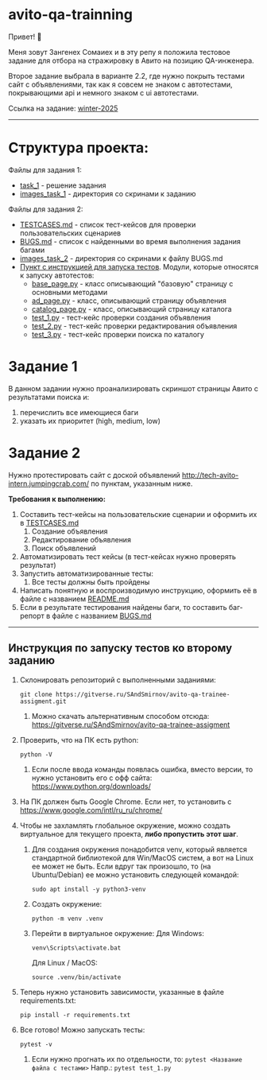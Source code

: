 # avito-qa-trainning

Привет! 👋  

Меня зовут Зангенех Сомаиех и в эту репу я положила тестовое задание для отбора на стражировку в Авито на позицию QA-инженера.  

Второе задание выбрала в варианте 2.2, где нужно покрыть тестами сайт с объявлениями, так как я совсем не знаком с автотестами, покрывающими api и немного знаком с ui автотестами.  

Ссылка на задание: [winter-2025](https://github.com/avito-tech/tech-internship/blob/main/Tech%20Internships/QA/QA-trainee-assignment-winter-2025/QA-trainee-assignment-winter-2025.md)

---

# Структура проекта:

Файлы для задания 1:
- [task_1](./TASK_1.md) - решение задания  
- [images_task_1](./images_task_1) - директория со скринами к заданию  

Файлы для задания 2:
- [TESTCASES.md](./TESTCASES.md) - список тест-кейсов для проверки пользовательских сценариев  
- [BUGS.md](./BUGS.md) - список с найденными во время выполнения задания багами  
- [images_task_2](./images_task_2) - директория со скринами к файлу BUGS.md
- [Пункт с инструкцией для запуска тестов](#инструкция-по-запуску-тестов-ко-второму-заданию). Модули, которые относятся к запуску автотестов:  
  - [base_page.py](./base_page.py) - класс описывающий "базовую" страницу с основными методами
  - [ad_page.py](./ad_page.py) - класс, описывающий страницу объявления
  - [catalog_page.py](./catalog_page.py) - класс, описывающий страницу каталога
  - [test_1.py](./test_1.py) - тест-кейс проверки создания объявления
  - [test_2.py](./test_2.py) - тест-кейс проверки редактирования объявления
  - [test_3.py](./test_3.py) - тест-кейс проверки поиска по каталогу


# Задание 1

В данном задании нужно проанализировать скриншот страницы Авито с результатами поиска и:
1. перечислить все имеющиеся баги
2. указать их приоритет (high, medium, low)


# Задание 2

Нужно протестировать сайт с доской объявлений http://tech-avito-intern.jumpingcrab.com/ по пунктам, указанным ниже.

**Требования к выполнению:**

1. Составить тест-кейсы на пользовательские сценарии и оформить их в [TESTCASES.md](./TESTCASES.md)
   1. Создание объявления  
   2. Редактирование объявления  
   3. Поиск объявлений  
2. Автоматизировать тест кейсы (в  тест-кейсах нужно проверять результат)  
3. Запустить автоматизированные тесты:  
   1. Все тесты должны быть пройдены   
4. Написать понятную и воспроизводимую инструкцию, оформить её в файле с названием [README.md](#инструкция-по-запуску-тестов-ко-второму-заданию)  
5. Если в результате тестирования найдены баги, то составить баг-репорт в файле с названием [BUGS.md](./BUGS.md)

---

## Инструкция по запуску тестов ко второму заданию

1. Склонировать репозиторий с выполненными заданиями:
   ```
   git clone https://gitverse.ru/SAndSmirnov/avito-qa-trainee-assigment.git
   ```
      1. Можно скачать альтернативным способом отсюда: https://gitverse.ru/SAndSmirnov/avito-qa-trainee-assigment  

2. Проверить, что на ПК есть python:
   ```
   python -V
   ```
   1. Если после ввода команды появлась ошибка, вместо версии, то нужно установить его с офф сайта: https://www.python.org/downloads/  

3. На ПК должен быть Google Chrome. Если нет, то установить с https://www.google.com/intl/ru_ru/chrome/  

4. Чтобы не захламлять глобальное окружение, можно создать виртуальное для текущего проекта, **либо пропустить этот шаг**.  
   
   1. Для создания окружения понадобится venv, который является стандартной библиотекой для Win/MacOS систем, а вот на Linux ее может не быть. Если вдруг так произошло, то (на Ubuntu/Debian) ее можно установить следующей командой:  
      ```
      sudo apt install -y python3-venv
      ```

   2. Создать окружение:
      ```
      python -m venv .venv
      ```

   3. Перейти в виртуальное окружение:
      Для Windows: 
      ```
      venv\Scripts\activate.bat
      ```
      Для Linux / MacOS:
      ```
      source .venv/bin/activate
      ```
5. Теперь нужно установить зависимости, указанные в файле requirements.txt:  
   ```
   pip install -r requirements.txt
   ```
6. Все готово! Можно запускать тесты:
   ```
   pytest -v
   ```
   1. Если нужно прогнать их по отдельности, то:
      `pytest <Название файла с тестами>`
      Напр.: `pytest test_1.py`





